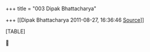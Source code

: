 +++
title = "003 Dipak Bhattacharya"

+++
[[Dipak Bhattacharya	2011-08-27, 16:36:46 [Source](https://groups.google.com/g/bvparishat/c/C2y96mBe40Y)]]



[TABLE]



